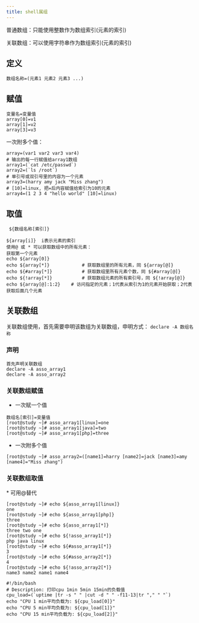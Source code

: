 ```yaml
---
title: shell属组
---
```






普通数组：只能使用整数作为数组索引(元素的索引)

关联数组：可以使用字符串作为数组索引(元素的索引)



## 定义

```shell
数组名称=(元素1 元素2 元素3 ...)
```

## 赋值

```
变量名=变量值
array[0]=v1
array[1]=v2
array[3]=v3
```

一次附多个值：

```shell
array=(var1 var2 var3 var4)
# 输出的每一行赋值给array1数组
array1=(`cat /etc/passwd`)
array2=(`ls /root`)
# 单引号或双引号里的内容为一个元素
array3=(harry amy jack "Miss zhang")
# [10]=linux, 把=后内容赋值给索引为10的元素
array4=(1 2 3 4 "hello world" [10]=linux)
```

## 取值

` ${数组名称[索引]}` 



```shell
${array[i]}  i表示元素的索引
使用@ 或 * 可以获取数组中的所有元素：
获取第一个元素
echo ${array[0]}
echo ${array[*]}			# 获取数组里的所有元素，同 ${array[@]}
echo ${#array[*]}			# 获取数组里所有元素个数，同 ${#array[@]}
echo ${!array[*]}    		# 获取数组元素的所有索引号，同 ${!array[@]}
echo ${array[@]:1:2}    # 访问指定的元素；1代表从索引为1的元素开始获取；2代表获取后面几个元素
```



## 关联数组

关联数组使用，首先需要申明该数组为关联数组，申明方式： `declare -A 数组名称` 

### 声明

```shell
首先声明关联数组
declare -A asso_array1
declare -A asso_array2
```

### 关联数组赋值

- 一次赋一个值

```shell
数组名[索引]=变量值
[root@study ~]# asso_array1[linux]=one
[root@study ~]# asso_array1[java]=two
[root@study ~]# asso_array1[php]=three
```

- 一次附多个值

```shell
[root@study ~]# asso_array2=([name1]=harry [name2]=jack [name3]=amy [name4]="Miss zhang")
```



### 关联数组取值

\* 可用@替代

```shell
[root@study ~]# echo ${asso_array1[linux]}
one
[root@study ~]# echo ${asso_array1[php]}
three
[root@study ~]# echo ${asso_array1[*]}
three two one
[root@study ~]# echo ${!asso_array1[*]}
php java linux
[root@study ~]# echo ${#asso_array1[*]}
3
[root@study ~]# echo ${#asso_array2[*]}
4
[root@study ~]# echo ${!asso_array2[*]}
name3 name2 name1 name4
```



```shell
#!/bin/bash
# Description: 打印cpu 1min 5min 15min的负载值
cpu_load=(`uptime |tr -s " " |cut -d " " -f11-13|tr "," " "`)
echo "CPU 1 min平均负载为: ${cpu_load[0]}"
echo "CPU 5 min平均负载为: ${cpu_load[1]}"
echo "CPU 15 min平均负载为: ${cpu_load[2]}"
```



